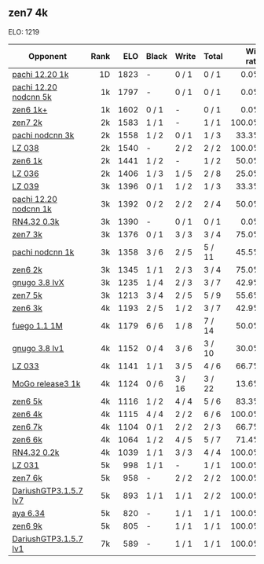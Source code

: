 ## zen7 4k ##

ELO: 1219

Opponent | Rank | ELO | Black | Write | Total | Win rate
---------|-----:|----:|-------|-------|-------|-------:
[pachi 12.20 1k](pachi%2012.20%201k.md) | 1D | 1823 | - | 0 / 1 | 0 / 1 | 0.0%
[pachi 12.20 nodcnn 5k](pachi%2012.20%20nodcnn%205k.md) | 1k | 1797 | - | 0 / 1 | 0 / 1 | 0.0%
[zen6 1k+](zen6%201k+.md) | 1k | 1602 | 0 / 1 | - | 0 / 1 | 0.0%
[zen7 2k](zen7%202k.md) | 2k | 1583 | 1 / 1 | - | 1 / 1 | 100.0%
[pachi nodcnn 3k](pachi%20nodcnn%203k.md) | 2k | 1558 | 1 / 2 | 0 / 1 | 1 / 3 | 33.3%
[LZ 038](LZ%20038.md) | 2k | 1540 | - | 2 / 2 | 2 / 2 | 100.0%
[zen6 1k](zen6%201k.md) | 2k | 1441 | 1 / 2 | - | 1 / 2 | 50.0%
[LZ 036](LZ%20036.md) | 2k | 1406 | 1 / 3 | 1 / 5 | 2 / 8 | 25.0%
[LZ 039](LZ%20039.md) | 3k | 1396 | 0 / 1 | 1 / 2 | 1 / 3 | 33.3%
[pachi 12.20 nodcnn 1k](pachi%2012.20%20nodcnn%201k.md) | 3k | 1392 | 0 / 2 | 2 / 2 | 2 / 4 | 50.0%
[RN4.32 0.3k](RN4.32%200.3k.md) | 3k | 1390 | - | 0 / 1 | 0 / 1 | 0.0%
[zen7 3k](zen7%203k.md) | 3k | 1376 | 0 / 1 | 3 / 3 | 3 / 4 | 75.0%
[pachi nodcnn 1k](pachi%20nodcnn%201k.md) | 3k | 1358 | 3 / 6 | 2 / 5 | 5 / 11 | 45.5%
[zen6 2k](zen6%202k.md) | 3k | 1345 | 1 / 1 | 2 / 3 | 3 / 4 | 75.0%
[gnugo 3.8 lvX](gnugo%203.8%20lvX.md) | 3k | 1235 | 1 / 4 | 2 / 3 | 3 / 7 | 42.9%
[zen7 5k](zen7%205k.md) | 3k | 1213 | 3 / 4 | 2 / 5 | 5 / 9 | 55.6%
[zen6 3k](zen6%203k.md) | 4k | 1193 | 2 / 5 | 1 / 2 | 3 / 7 | 42.9%
[fuego 1.1 1M](fuego%201.1%201M.md) | 4k | 1179 | 6 / 6 | 1 / 8 | 7 / 14 | 50.0%
[gnugo 3.8 lv1](gnugo%203.8%20lv1.md) | 4k | 1152 | 0 / 4 | 3 / 6 | 3 / 10 | 30.0%
[LZ 033](LZ%20033.md) | 4k | 1141 | 1 / 1 | 3 / 5 | 4 / 6 | 66.7%
[MoGo release3 1k](MoGo%20release3%201k.md) | 4k | 1124 | 0 / 6 | 3 / 16 | 3 / 22 | 13.6%
[zen6 5k](zen6%205k.md) | 4k | 1116 | 1 / 2 | 4 / 4 | 5 / 6 | 83.3%
[zen6 4k](zen6%204k.md) | 4k | 1115 | 4 / 4 | 2 / 2 | 6 / 6 | 100.0%
[zen6 7k](zen6%207k.md) | 4k | 1104 | 0 / 1 | 2 / 2 | 2 / 3 | 66.7%
[zen6 6k](zen6%206k.md) | 4k | 1064 | 1 / 2 | 4 / 5 | 5 / 7 | 71.4%
[RN4.32 0.2k](RN4.32%200.2k.md) | 4k | 1039 | 1 / 1 | 3 / 3 | 4 / 4 | 100.0%
[LZ 031](LZ%20031.md) | 5k | 998 | 1 / 1 | - | 1 / 1 | 100.0%
[zen7 6k](zen7%206k.md) | 5k | 958 | - | 2 / 2 | 2 / 2 | 100.0%
[DariushGTP3.1.5.7 lv7](DariushGTP3.1.5.7%20lv7.md) | 5k | 893 | 1 / 1 | 1 / 1 | 2 / 2 | 100.0%
[aya 6.34](aya%206.34.md) | 5k | 820 | - | 1 / 1 | 1 / 1 | 100.0%
[zen6 9k](zen6%209k.md) | 5k | 805 | - | 1 / 1 | 1 / 1 | 100.0%
[DariushGTP3.1.5.7 lv1](DariushGTP3.1.5.7%20lv1.md) | 7k | 589 | - | 1 / 1 | 1 / 1 | 100.0%
